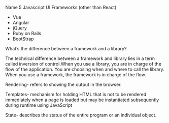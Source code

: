 Name 5 Javascript UI Frameworks (other than React)

- Vue
- Angular
- jQuery
- Ruby on Rails
- BootStrap


What’s the difference between a framework and a library?

The technical difference between a framework and library lies in a term called inversion of control.When you use a library, 
you are in charge of the flow of the application. You are choosing when and where to call the library. When you use a framework, 
the framework is in charge of the flow.


Rendering- refers to showing the output in the browser.

Templates-  mechanism for holding HTML that is not to be rendered immediately when a page 
is loaded but may be instantiated subsequently during runtime using JavaScript

State- describes the status of the entire program or an individual object.
